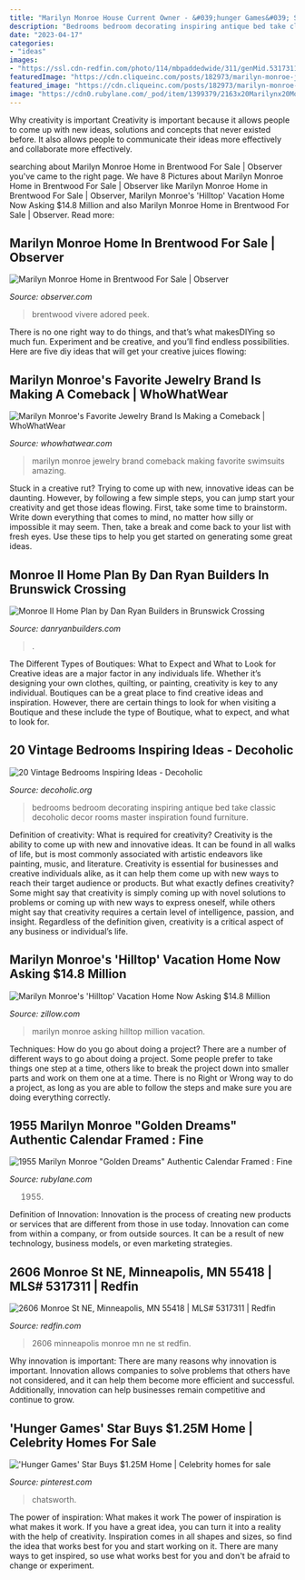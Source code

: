 ```yaml
---
title: "Marilyn Monroe House Current Owner - &#039;hunger Games&#039; Star Buys $1.25m Home"
description: "Bedrooms bedroom decorating inspiring antique bed take classic decoholic decor rooms master inspiration found furniture"
date: "2023-04-17"
categories:
- "ideas"
images:
- "https://ssl.cdn-redfin.com/photo/114/mbpaddedwide/311/genMid.5317311_0.jpg"
featuredImage: "https://cdn.cliqueinc.com/posts/182973/marilyn-monroe-jewelry-brand-182973-1454109619-promo.640x0c.jpg"
featured_image: "https://cdn.cliqueinc.com/posts/182973/marilyn-monroe-jewelry-brand-182973-1454109619-promo.640x0c.jpg"
image: "https://cdn0.rubylane.com/_pod/item/1399379/2163x20Marilynx20Monroe/1955-Marilyn-Monroe-x7822Golden-Dreamsx7822-Authentic-full-3o-2048-63-r-a2a2a2-2.jpg"
---
```



Why creativity is important
Creativity is important because it allows people to come up with new ideas, solutions and concepts that never existed before. It also allows people to communicate their ideas more effectively and collaborate more effectively.

	

		
searching about Marilyn Monroe Home in Brentwood For Sale | Observer you've came to the right page. We have 8 Pictures about Marilyn Monroe Home in Brentwood For Sale | Observer like Marilyn Monroe Home in Brentwood For Sale | Observer, Marilyn Monroe&#039;s &#039;Hilltop&#039; Vacation Home Now Asking $14.8 Million and also Marilyn Monroe Home in Brentwood For Sale | Observer. Read more:
		
    
## Marilyn Monroe Home In Brentwood For Sale | Observer

<img loading=lazy src="https://observer.com/wp-content/uploads/sites/2/2017/04/37b2010037b2-270510-04212017.jpg?quality=80&amp;w=1280&amp;strip" onerror="this.onerror=null;this.src='https://tse4.mm.bing.net/th?id=OIP.xSeUy1CCiiRsXOk4oIzK-QHaE8&amp;pid=15.1';" alt="Marilyn Monroe Home in Brentwood For Sale | Observer">

_Source: observer.com_

>brentwood vivere adored peek. 

	

There is no one right way to do things, and that’s what makesDIYing so much fun. Experiment and be creative, and you’ll find endless possibilities. Here are five diy ideas that will get your creative juices flowing:

    
## Marilyn Monroe&#039;s Favorite Jewelry Brand Is Making A Comeback | WhoWhatWear

<img loading=lazy src="https://cdn.cliqueinc.com/posts/182973/marilyn-monroe-jewelry-brand-182973-1454109619-promo.640x0c.jpg" onerror="this.onerror=null;this.src='https://tse2.mm.bing.net/th?id=OIP.ZVKIA0wDgW1DfoCsohFOPAHaJ3&amp;pid=15.1';" alt="Marilyn Monroe&#039;s Favorite Jewelry Brand Is Making a Comeback | WhoWhatWear">

_Source: whowhatwear.com_

>marilyn monroe jewelry brand comeback making favorite swimsuits amazing. 

	

Stuck in a creative rut? Trying to come up with new, innovative ideas can be daunting. However, by following a few simple steps, you can jump start your creativity and get those ideas flowing. First, take some time to brainstorm. Write down everything that comes to mind, no matter how silly or impossible it may seem. Then, take a break and come back to your list with fresh eyes. Use these tips to help you get started on generating some great ideas.

    
## Monroe II Home Plan By Dan Ryan Builders In Brunswick Crossing

<img loading=lazy src="https://nhs-dynamic.secure.footprint.net/Images/Homes/DanRy9957/30513762-181106.jpg?w=1280&amp;quality=20" onerror="this.onerror=null;this.src='https://tse2.mm.bing.net/th?id=OIP.0bgKZ3JBKHzHoODTIYpTdQHaEO&amp;pid=15.1';" alt="Monroe II Home Plan by Dan Ryan Builders in Brunswick Crossing">

_Source: danryanbuilders.com_

>. 

	

The Different Types of Boutiques: What to Expect and What to Look for
Creative ideas are a major factor in any individuals life. Whether it’s designing your own clothes, quilting, or painting, creativity is key to any individual. Boutiques can be a great place to find creative ideas and inspiration. However, there are certain things to look for when visiting a Boutique and these include the type of Boutique, what to expect, and what to look for.

    
## 20 Vintage Bedrooms Inspiring Ideas - Decoholic

<img loading=lazy src="http://decoholic.org/wp-content/uploads/vintage-bedroom-10.jpg" onerror="this.onerror=null;this.src='https://tse2.mm.bing.net/th?id=OIP.NREZs52gUnoztdrCN2qjIgHaHa&amp;pid=15.1';" alt="20 Vintage Bedrooms Inspiring Ideas - Decoholic">

_Source: decoholic.org_

>bedrooms bedroom decorating inspiring antique bed take classic decoholic decor rooms master inspiration found furniture. 

	

Definition of creativity: What is required for creativity?
Creativity is the ability to come up with new and innovative ideas. It can be found in all walks of life, but is most commonly associated with artistic endeavors like painting, music, and literature. Creativity is essential for businesses and creative individuals alike, as it can help them come up with new ways to reach their target audience or products. But what exactly defines creativity? Some might say that creativity is simply coming up with novel solutions to problems or coming up with new ways to express oneself, while others might say that creativity requires a certain level of intelligence, passion, and insight. Regardless of the definition given, creativity is a critical aspect of any business or individual’s life.

    
## Marilyn Monroe&#039;s &#039;Hilltop&#039; Vacation Home Now Asking $14.8 Million

<img loading=lazy src="https://wp-tid.zillowstatic.com/1/bathroom-de8af0.jpg" onerror="this.onerror=null;this.src='https://tse1.mm.bing.net/th?id=OIP.IovGKiOXLN9G6V05pt6K8AHaFj&amp;pid=15.1';" alt="Marilyn Monroe&#039;s &#039;Hilltop&#039; Vacation Home Now Asking $14.8 Million">

_Source: zillow.com_

>marilyn monroe asking hilltop million vacation. 

	

Techniques: How do you go about doing a project?
There are a number of different ways to go about doing a project. Some people prefer to take things one step at a time, others like to break the project down into smaller parts and work on them one at a time. There is no Right or Wrong way to do a project, as long as you are able to follow the steps and make sure you are doing everything correctly.

    
## 1955 Marilyn Monroe &quot;Golden Dreams&quot; Authentic Calendar Framed : Fine

<img loading=lazy src="https://cdn0.rubylane.com/_pod/item/1399379/2163x20Marilynx20Monroe/1955-Marilyn-Monroe-x7822Golden-Dreamsx7822-Authentic-full-3o-2048-63-r-a2a2a2-2.jpg" onerror="this.onerror=null;this.src='https://tse4.mm.bing.net/th?id=OIP.b5bSlFU2Bbh_ww4ZBU0bjwHaHD&amp;pid=15.1';" alt="1955 Marilyn Monroe &quot;Golden Dreams&quot; Authentic Calendar Framed : Fine">

_Source: rubylane.com_

>1955. 

	

Definition of Innovation:
Innovation is the process of creating new products or services that are different from those in use today. Innovation can come from within a company, or from outside sources. It can be a result of new technology, business models, or even marketing strategies.

    
## 2606 Monroe St NE, Minneapolis, MN 55418 | MLS# 5317311 | Redfin

<img loading=lazy src="https://ssl.cdn-redfin.com/photo/114/mbpaddedwide/311/genMid.5317311_0.jpg" onerror="this.onerror=null;this.src='https://tse4.mm.bing.net/th?id=OIP.ewPf5TRfTJOQhTU2UVknkwHaE6&amp;pid=15.1';" alt="2606 Monroe St NE, Minneapolis, MN 55418 | MLS# 5317311 | Redfin">

_Source: redfin.com_

>2606 minneapolis monroe mn ne st redfin. 

	

Why innovation is important:
There are many reasons why innovation is important. Innovation allows companies to solve problems that others have not considered, and it can help them become more efficient and successful. Additionally, innovation can help businesses remain competitive and continue to grow.

    
## &#039;Hunger Games&#039; Star Buys $1.25M Home | Celebrity Homes For Sale

<img loading=lazy src="https://i.pinimg.com/originals/f6/d1/02/f6d102d13f0a2bd77a3d24c29cd50172.jpg" onerror="this.onerror=null;this.src='https://tse2.mm.bing.net/th?id=OIP.cHJjXs8XX8yQgttHZy5CkgHaFu&amp;pid=15.1';" alt="&#039;Hunger Games&#039; Star Buys $1.25M Home | Celebrity homes for sale">

_Source: pinterest.com_

>chatsworth. 

	

The power of inspiration: What makes it work
The power of inspiration is what makes it work. If you have a great idea, you can turn it into a reality with the help of creativity. Inspiration comes in all shapes and sizes, so find the idea that works best for you and start working on it. There are many ways to get inspired, so use what works best for you and don't be afraid to change or experiment.

